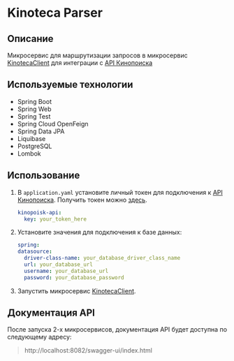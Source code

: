 # Kinoteca Parser

## Описание
Микросервис для маршрутизации запросов в микросервис [KinotecaClient](https://github.com/navI-minkoff/KinotecaClient) для интеграции c [API Кинопоиска](https://api.kinopoisk.dev/documentation)
## Используемые технологии
- Spring Boot
- Spring Web
- Spring Test
- Spring Cloud OpenFeign
- Spring Data JPA
- Liquibase
- PostgreSQL
- Lombok

## Использование
1. В `application.yaml` установите личный токен для подключения к [API Кинопоиска](https://api.kinopoisk.dev/documentation). Получить токен можно [здесь](https://t.me/kinopoiskdev_bot).
    ```yaml
    kinopoisk-api:
      key: your_token_here
    ```
2. Установите значения для подключения к базе данных:
    ```yaml
   spring:
    datasource:
      driver-class-name: your_database_driver_class_name
      url: your_database_url
      username: your_database_url
      password: your_database_password
    ```
3. Запустить микросервис [KinotecaClient](https://github.com/navI-minkoff/KinotecaClient).

## Документация API
После запуска 2-х микросервисов, документация API будет доступна по следующему адресу:

> http://localhost:8082/swagger-ui/index.html

